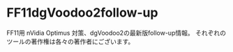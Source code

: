 # FF11dgVoodoo2follow-up
FF11用 nVidia Optimus 対策、dgVoodoo2の最新版follow-up情報。
それぞれのツールの著作権は各々の著作者にございます。
